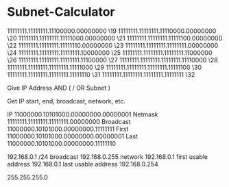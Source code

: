 # Subnet-Calculator
11111111.11111111.11100000.00000000 \19
11111111.11111111.11110000.00000000 \20
11111111.11111111.11111000.00000000 \21
11111111.11111111.11111100.00000000 \22
11111111.11111111.11111110.00000000 \23
11111111.11111111.11111111.00000000 \24
11111111.11111111.11111111.10000000 \25
11111111.11111111.11111111.11000000 \26
11111111.11111111.11111111.11100000 \27
11111111.11111111.11111111.11110000 \28
11111111.11111111.11111111.11111000 \29
11111111.11111111.11111111.11111100 \30
11111111.11111111.11111111.11111110 \31
11111111.11111111.11111111.11111111 \32

Give IP Address AND ( / OR Subnet )

Get IP start, end, broadcast, network, etc.

IP
11000000.10101000.00000000.00000001
Netmask
11111111.11111111.11111111.00000000
Broadcast
11000000.10101000.00000000.11111111
First
11000000.10101000.00000000.00000001
Last
11000000.10101000.00000000.11111110

192.168.0.1 /24
broadcast 192.168.0.255
network 192.168.0.1
first usable address 192.168.0.1
last usable address 192.168.0.254




255.255.255.0
